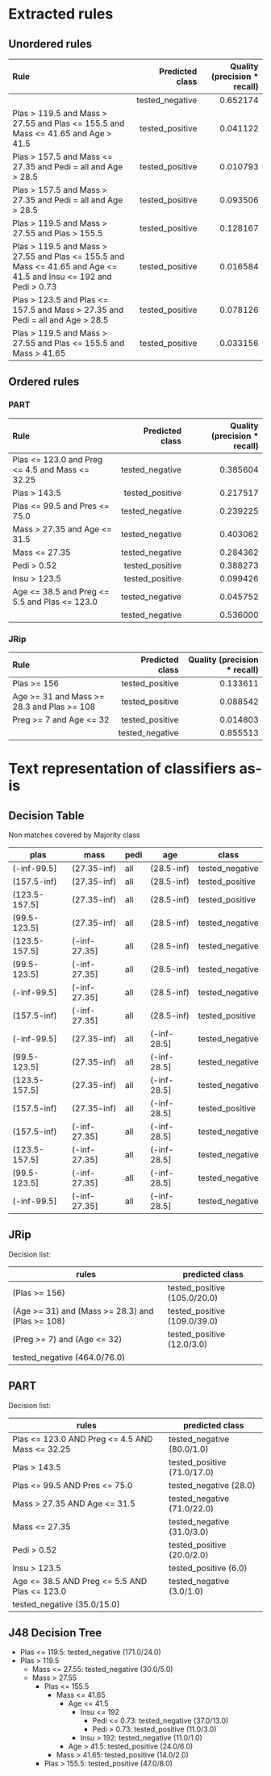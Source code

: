 # Extracted rules

## Unordered rules

| Rule | Predicted class | Quality (precision * recall) |
|:----|----:|----:|
|  | tested_negative | 0.652174 |
| Plas > 119.5 and Mass > 27.55 and Plas <= 155.5 and Mass <= 41.65 and Age > 41.5 | tested_positive | 0.041122 |
| Plas > 157.5 and Mass <= 27.35 and Pedi = all and Age > 28.5 | tested_positive | 0.010793 |
| Plas > 157.5 and Mass > 27.35 and Pedi = all and Age > 28.5 | tested_positive | 0.093506 |
| Plas > 119.5 and Mass > 27.55 and Plas > 155.5 | tested_positive | 0.128167 |
| Plas > 119.5 and Mass > 27.55 and Plas <= 155.5 and Mass <= 41.65 and Age <= 41.5 and Insu <= 192 and Pedi > 0.73 | tested_positive | 0.016584 |
| Plas > 123.5 and Plas <= 157.5 and Mass > 27.35 and Pedi = all and Age > 28.5 | tested_positive | 0.078126 |
| Plas > 119.5 and Mass > 27.55 and Plas <= 155.5 and Mass > 41.65 | tested_positive | 0.033156 |

## Ordered rules

### PART

| Rule | Predicted class | Quality (precision * recall) |
|:----|----:|----:|
| Plas <= 123.0 and Preg <= 4.5 and Mass <= 32.25 | tested_negative | 0.385604 |
| Plas > 143.5 | tested_positive | 0.217517 |
| Plas <= 99.5 and Pres <= 75.0 | tested_negative | 0.239225 |
| Mass > 27.35 and Age <= 31.5 | tested_negative | 0.403062 |
| Mass <= 27.35 | tested_negative | 0.284362 |
| Pedi > 0.52 | tested_positive | 0.388273 |
| Insu > 123.5 | tested_positive | 0.099426 |
| Age <= 38.5 and Preg <= 5.5 and Plas <= 123.0 | tested_negative | 0.045752 |
|  | tested_negative | 0.536000 |


### JRip

| Rule | Predicted class | Quality (precision * recall) |
|:----|----:|----:|
| Plas >= 156 | tested_positive | 0.133611 |
| Age >= 31 and Mass >= 28.3 and Plas >= 108 | tested_positive | 0.088542 |
| Preg >= 7 and Age <= 32 | tested_positive | 0.014803 |
|  | tested_negative | 0.855513 |


# Text representation of classifiers as-is

## Decision Table

Non matches covered by Majority class

plas|mass|pedi|age|class
---|---|---|---|---
(-inf-99.5]|(27.35-inf)|all|(28.5-inf)|tested_negative
(157.5-inf)|(27.35-inf)|all|(28.5-inf)|tested_positive
(123.5-157.5]|(27.35-inf)|all|(28.5-inf)|tested_positive
(99.5-123.5]|(27.35-inf)|all|(28.5-inf)|tested_negative
(123.5-157.5]|(-inf-27.35]|all|(28.5-inf)|tested_negative
(99.5-123.5]|(-inf-27.35]|all|(28.5-inf)|tested_negative
(-inf-99.5]|(-inf-27.35]|all|(28.5-inf)|tested_negative
(157.5-inf)|(-inf-27.35]|all|(28.5-inf)|tested_positive
(-inf-99.5]|(27.35-inf)|all|(-inf-28.5]|tested_negative
(99.5-123.5]|(27.35-inf)|all|(-inf-28.5]|tested_negative
(123.5-157.5]|(27.35-inf)|all|(-inf-28.5]|tested_negative
(157.5-inf)|(27.35-inf)|all|(-inf-28.5]|tested_positive
(157.5-inf)|(-inf-27.35]|all|(-inf-28.5]|tested_negative
(123.5-157.5]|(-inf-27.35]|all|(-inf-28.5]|tested_negative
(99.5-123.5]|(-inf-27.35]|all|(-inf-28.5]|tested_negative
(-inf-99.5]|(-inf-27.35]|all|(-inf-28.5]|tested_negative

## JRip

Decision list:

rules | predicted class
---|---
(Plas >= 156)|tested_positive (105.0/20.0)
(Age >= 31) and (Mass >= 28.3) and (Plas >= 108)|tested_positive (109.0/39.0)
(Preg >= 7) and (Age <= 32)|tested_positive (12.0/3.0)
|tested_negative (464.0/76.0)


## PART

Decision list:

rules | predicted class
---|---
Plas <= 123.0 AND Preg <= 4.5 AND Mass <= 32.25|tested_negative (80.0/1.0)
Plas > 143.5|tested_positive (71.0/17.0)
Plas <= 99.5 AND Pres <= 75.0|tested_negative (28.0)
Mass > 27.35 AND Age <= 31.5|tested_negative (71.0/22.0)
Mass <= 27.35|tested_negative (31.0/3.0)
Pedi > 0.52|tested_positive (20.0/2.0)
Insu > 123.5|tested_positive (6.0)
Age <= 38.5 AND Preg <= 5.5 AND Plas <= 123.0|tested_negative (3.0/1.0)
|tested_negative (35.0/15.0)


## J48 Decision Tree

* Plas <= 119.5: tested_negative (171.0/24.0)
* Plas > 119.5
	* Mass <= 27.55: tested_negative (30.0/5.0)
	* Mass > 27.55
		* Plas <= 155.5
			* Mass <= 41.65
				* Age <= 41.5
					* Insu <= 192
						* Pedi <= 0.73: tested_negative (37.0/13.0)
						* Pedi > 0.73: tested_positive (11.0/3.0)
					* Insu > 192: tested_negative (11.0/1.0)
				* Age > 41.5: tested_positive (24.0/6.0)
			* Mass > 41.65: tested_positive (14.0/2.0)
		* Plas > 155.5: tested_positive (47.0/8.0)


